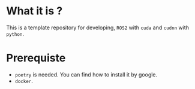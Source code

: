 # What it is ?

This is a template repository for developing, `ROS2` with `cuda` and `cudnn` with `python`.

# Prerequiste

- `poetry` is needed. You can find how to install it by google.
- `docker`. 
